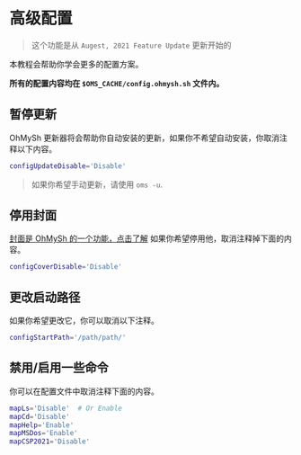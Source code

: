# 高级配置

> 这个功能是从 `Augest, 2021 Feature Update` 更新开始的

本教程会帮助你学会更多的配置方案。

**所有的配置内容均在 `$OMS_CACHE/config.ohmysh.sh` 文件内。**

## 暂停更新

OhMySh 更新器将会帮助你自动安装的更新，如果你不希望自动安装，你取消注释以下内容。

```bash
configUpdateDisable='Disable'
```

> 如果你希望手动更新，请使用 `oms -u`.

## 停用封面

[封面是 OhMySh 的一个功能，点击了解](https://ohmysh.github.io/docs-v2/#/zh_cn/using/cover) 如果你希望停用他，取消注释掉下面的内容。

```bash
configCoverDisable='Disable'
```

## 更改启动路径

如果你希望更改它，你可以取消以下注释。

```bash
configStartPath='/path/path/'
```

## 禁用/启用一些命令

你可以在配置文件中取消注释下面的内容。

```bash
mapLs='Disable'  # Or Enable
mapCd='Disable'
mapHelp='Enable'
mapMSDos='Enable'
mapCSP2021='Disable'
```



